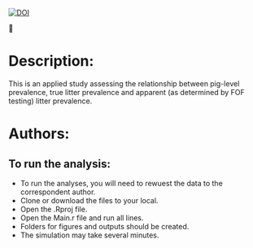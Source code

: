[![DOI](https://zenodo.org/badge/DOI/10.1007/s42081-021-00124-0.svg)](https://link.springer.com/article/10.1007/s42081-021-00124-0)

:pig:

# Description: 

This is an applied study assessing the relationship between pig-level prevalence, true litter prevalence and apparent (as determined by FOF testing) litter prevalence.

# Authors: 



## To run the analysis: 

 + To run the analyses, you will need to rewuest the data to the correspondent author.
 + Clone or download the files to your local.
 + Open the .Rproj file.
 + Open the Main.r file and run all lines.
 + Folders for figures and outputs should be created.
 + The simulation may take several minutes.
